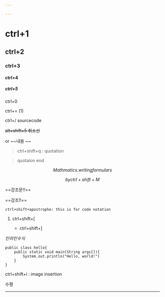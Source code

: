 ```yaml
---

---
```


# ctrl+1

## ctrl+2

### ctrl+3

#### ctrl+4

##### ctrl+5

ctrl+0

ctrl+= (1)

ctrl+/ sourcecode

~~alt+shift+5 취소선~~

or ~~내용 ~~

> ctrl+shift+q : quotation

> quotaion end

$$
Mathmatics. writing formulars
$$

$$
by   
ctrl+shift+M
$$



==강조문!!==

==강조!!==

`ctrl+shift+apostrophe: this is for code notation`

1. ctrl+shift+[

   - ctrl+shift+]


$인라인 수식$

```
public class hello{
    public static void main(String args[]){
        System.out.println("Hello, world!")
    }
}
```

ctrl+shift+i : image insertion

[^각주란]: 각주임

수평

------







